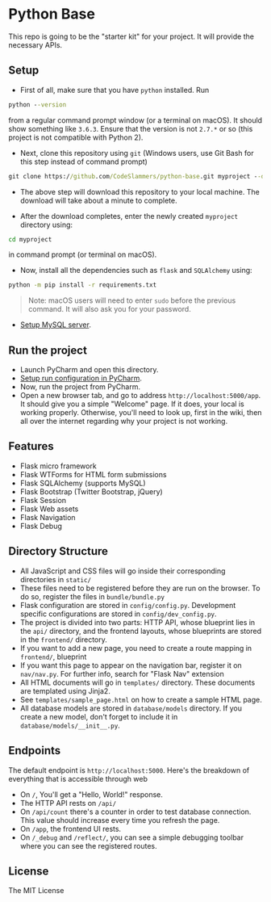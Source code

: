 # Python Base

This repo is going to be the "starter kit" for your project. 
It will provide the necessary APIs.

## Setup
* First of all, make sure that you have `python` installed. Run
```cmd
python --version
```
from a regular command prompt window (or a terminal on macOS). 
It should show something like `3.6.3`.
Ensure that the version is not `2.7.*` or so (this project is not compatible with Python 2).

    
* Next, clone this repository using `git` 
(Windows users, use Git Bash for this step instead of command prompt) 
```cmd
git clone https://github.com/CodeSlammers/python-base.git myproject --depth 3
```

* The above step will download this repository to your local machine.
The download will take about a minute to complete. 

* After the download completes, enter the newly created `myproject` directory using:
```cmd
cd myproject
```
in command prompt (or terminal on macOS).

* Now, install all the dependencies such as `flask` and `SQLAlchemy` using:
```cmd
python -m pip install -r requirements.txt
```

>Note: macOS users will need to enter `sudo` before the previous command. 
It will also ask you for your password.

* [Setup MySQL server](https://github.com/CodeSlammers/waka/wiki/Setting-up-MySQL-server-and-database).

## Run the project
* Launch PyCharm and open this directory.
* [Setup run configuration in PyCharm](https://github.com/CodeSlammers/waka/wiki/Setup-run-configuration-in-PyCharm).
* Now, run the project from PyCharm. 
* Open a new browser tab, and go to address `http://localhost:5000/app`. 
It should give you a simple "Welcome" page. 
If it does, your local is working properly. Otherwise, you'll need to look up, 
first in the wiki, then all over the internet regarding why your project is not working.

## Features
* Flask micro framework
* Flask WTForms for HTML form submissions
* Flask SQLAlchemy (supports MySQL)
* Flask Bootstrap (Twitter Bootstrap, jQuery)
* Flask Session
* Flask Web assets
* Flask Navigation
* Flask Debug

## Directory Structure
* All JavaScript and CSS files will go inside their corresponding directories in `static/`
* These files need to be registered before they are run on the browser. 
To do so, register the files in `bundle/bundle.py`
* Flask configuration are stored in `config/config.py`. 
Development specific configurations are stored in `config/dev_config.py`.
* The project is divided into two parts: HTTP API, whose blueprint lies in the `api/` directory,
and the frontend layouts, whose blueprints are stored in the `frontend/` directory.
* If you want to add a new page, you need to create a route mapping in `frontend/`, blueprint
* If you want this page to appear on the navigation bar, register it on `nav/nav.py`. 
For further info, search for "Flask Nav" extension
* All HTML documents will go in `templates/` directory. These documents are templated using Jinja2.
* See `templates/sample_page.html` on how to create a sample HTML page.
* All database models are stored in `database/models` directory. 
If you create a new model, don't forget to include it in `database/models/__init__.py`.

## Endpoints
The default endpoint is `http://localhost:5000`. 
Here's the breakdown of everything that is accessible through web
* On `/`, You'll get a "Hello, World!" response.
* The HTTP API rests on `/api/`
* On `/api/count` there's a counter in order to test database connection. 
This value should increase every time you refresh the page.
* On `/app`, the frontend UI rests.
* On `/_debug` and `/reflect/`, you can see a simple debugging toolbar 
where you can see the registered routes.

## License
The MIT License